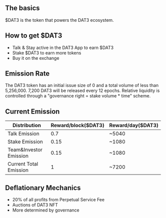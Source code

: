 ## The basics
$DAT3 is the token that powers the DAT3 ecosystem.

## How to get $DAT3
- Talk & Stay active in the DAT3 App to earn $DAT3
- Stake $DAT3 to earn more tokens
- Buy it on the exchange

## Emission Rate
The DAT3 token has an initial issue size of 0 and a total volume of less than 5,256,000. 7,200 DAT3 will be released every 12 epochs.
Relative liquidity is controlled through a "governance right = stake volume * time" scheme.

## Current Emission
| Distribution           | Reward/block($DAT3) | Reward/day($DAT3) |
|------------------------|---------------------|------------------|
| Talk Emission          | 0.7                 | ~5040            |
| Stake Emission         | 0.15                | ~1080            |
| Team&Investor Emission | 0.15                | ~1080            |
| Current Total Emission | 1                   | ~7200            |

## Deflationary Mechanics
- 20% of all profits from Perpetual Service Fee
- Auctions of DAT3 NFT
- More determined by governance

